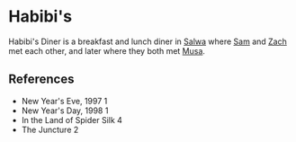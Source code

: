 # Habibi's
Habibi's Diner is a breakfast and lunch diner in [Salwa](Location/Salwa.md) where [Sam](Person/Sam.md) and [Zach](Person/Zach.md) met each other, and later where they both met [Musa](Person/Musa.md).

## References
- New Year's Eve, 1997 1
- New Year's Day, 1998 1
- In the Land of Spider Silk 4
- The Juncture 2
